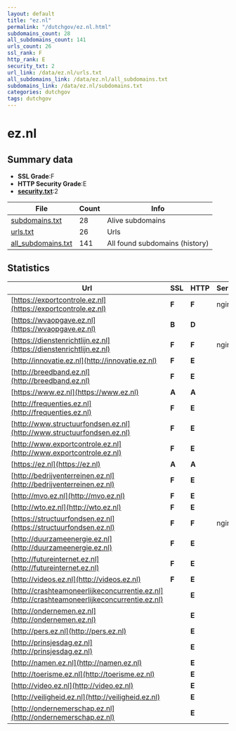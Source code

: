 ```yaml
---
layout: default
title: "ez.nl"
permalink: "/dutchgov/ez.nl.html"
subdomains_count: 28
all_subdomains_count: 141
urls_count: 26
ssl_rank: F
http_rank: E
security_txt: 2
url_link: /data/ez.nl/urls.txt
all_subdomains_link: /data/ez.nl/all_subdomains.txt
subdomains_link: /data/ez.nl/subdomains.txt
categories: dutchgov
tags: dutchgov
---
```



# ez.nl
## Summary data


 - **SSL Grade**:F
 - **HTTP Security Grade**:E
 - **[security.txt](https://www.digitaleoverheid.nl/nieuws/standaard-security-txt-nu-verplicht-voor-overheid/)**:2


| File       | Count | Info |
|------------|-------|------|
|[subdomains.txt](/DutchGovScope/data/ez.nl/subdomains.txt)|28|Alive subdomains|
|[urls.txt](/DutchGovScope/data/ez.nl/urls.txt)|26|Urls|
|[all_subdomains.txt](/DutchGovScope/data/ez.nl/all_subdomains.txt)|141|All found subdomains (history)|


## Statistics


| Url | SSL | HTTP | Server | Cookie | HSTS | CORS | CTO | CSP | XFO | XXP | RP |FP| Tech |Title |
|--------|-------|-------|------|------|------|------|------|------|------|------|------|------|------|------|
|[https://exportcontrole.ez.nl](https://exportcontrole.ez.nl)| **F**| **F**|nginx| | | | | | | | :white_check_mark: | |Nginx|403 Forbidden|
|[https://wvaopgave.ez.nl](https://wvaopgave.ez.nl)| **B**| **D**||:o: |:white_check_mark: | | | | | | :white_check_mark: | |HSTS|Object moved|
|[https://dienstenrichtlijn.ez.nl](https://dienstenrichtlijn.ez.nl)| **F**| **F**|nginx| | | | | | | | :white_check_mark: | |Nginx|403 Forbidden|
|[http://innovatie.ez.nl](http://innovatie.ez.nl)| **F**| **E**|| | | | | | | | :white_check_mark: | |||
|[http://breedband.ez.nl](http://breedband.ez.nl)| **F**| **E**|| | | | | | | | :white_check_mark: | |||
|[https://www.ez.nl](https://www.ez.nl)| **A**| **A**|| |:white_check_mark: | | |:warning: | :white_check_mark: | :white_check_mark: | :white_check_mark: | |||
|[http://frequenties.ez.nl](http://frequenties.ez.nl)| **F**| **E**|| | | | | | | | :white_check_mark: | |||
|[http://www.structuurfondsen.ez.nl](http://www.structuurfondsen.ez.nl)| **F**| **E**|| | | | | | | | :white_check_mark: | |||
|[http://www.exportcontrole.ez.nl](http://www.exportcontrole.ez.nl)| **F**| **E**|| | | | | | | | :white_check_mark: | |||
|[https://ez.nl](https://ez.nl)| **A**| **A**|| |:white_check_mark: | | |:warning: | :white_check_mark: | :white_check_mark: | :white_check_mark: | |||
|[http://bedrijventerreinen.ez.nl](http://bedrijventerreinen.ez.nl)| **F**| **E**|| | | | | | | | :white_check_mark: | |||
|[http://mvo.ez.nl](http://mvo.ez.nl)| **F**| **E**|| | | | | | | | :white_check_mark: | |||
|[http://wto.ez.nl](http://wto.ez.nl)| **F**| **E**|| | | | | | | | :white_check_mark: | |||
|[https://structuurfondsen.ez.nl](https://structuurfondsen.ez.nl)| **F**| **F**|nginx| | | | | | | | :white_check_mark: | |Nginx|403 Forbidden|
|[http://duurzameenergie.ez.nl](http://duurzameenergie.ez.nl)| **F**| **E**|| | | | | | | | :white_check_mark: | |||
|[http://futureinternet.ez.nl](http://futureinternet.ez.nl)| **F**| **E**|| | | | | | | | :white_check_mark: | |||
|[http://videos.ez.nl](http://videos.ez.nl)| **F**| **E**|| | | | | | | | :white_check_mark: | |||
|[http://crashteamoneerlijkeconcurrentie.ez.nl](http://crashteamoneerlijkeconcurrentie.ez.nl)| | **E**|| | | | | | | | :white_check_mark: | |||
|[http://ondernemen.ez.nl](http://ondernemen.ez.nl)| | **E**|| | | | | | | | :white_check_mark: | |||
|[http://pers.ez.nl](http://pers.ez.nl)| | **E**|| | | | | | | | :white_check_mark: | |||
|[http://prinsjesdag.ez.nl](http://prinsjesdag.ez.nl)| | **E**|| | | | | | | | :white_check_mark: | |||
|[http://namen.ez.nl](http://namen.ez.nl)| | **E**|| | | | | | | | :white_check_mark: | |||
|[http://toerisme.ez.nl](http://toerisme.ez.nl)| | **E**|| | | | | | | | :white_check_mark: | |||
|[http://video.ez.nl](http://video.ez.nl)| | **E**|| | | | | | | | :white_check_mark: | |||
|[http://veiligheid.ez.nl](http://veiligheid.ez.nl)| | **E**|| | | | | | | | :white_check_mark: | |||
|[http://ondernemerschap.ez.nl](http://ondernemerschap.ez.nl)| | **E**|| | | | | | | | :white_check_mark: | |||

